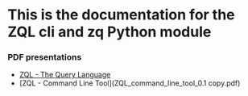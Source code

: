 # This is the documentation for the ZQL cli and zq Python module

### PDF presentations

* [ZQL - The Query Language](ZQL_the_query_language_0.1.pdf)
* [ZQL - Command Line Tool](ZQL_command_line_tool_0.1 copy.pdf)
